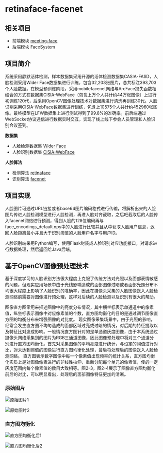 # retinaface-facenet

## 相关项目

- 前端模块  [meeting-face](https://github.com/saiGou-14H/meeting-face)
- 后端模块  [FaceSystem](https://github.com/saiGou-14H/FaceSystem)

## 项目简介

系统采用静默活体检测，样本数据集采用开源的活体检测数据集CASIA-FASD，人脸检测采用Wider Face数据集进行训练，包含32,203张图片，总共标注393,703个人脸数据。在模型预训练阶段，采用mobilefacenet网络与ArcFace损失函数相结合的方式在数据集CISIA-WebFace（包含上万个人共计约44万张图像）上进行初训练120代，后采用OpenCV图像处理技术对数据集进行清洗再训练30代。人脸识别采用CISIA-WebFace数据集进行训练，包含上10575个人共计约452960张图像。最终模型在LFW数据集上进行测试得到了99.8%的准确率。前后端通过WebSocket协议通信进行数据实时交互，实现了线上线下参会人员管理和人脸识别会议签到。

**数据集**

- 人脸检测数据集 [Wider Face](http://mmlab.ie.cuhk.edu.hk/projects/WIDERFace/WiderFace_Results.html)
- 人脸识别数据集 [CISIA-WebFace](https://pan.baidu.com/s/1SV-4eS74i7oGlpZ1C-ozIw?pwd=8888)

**人脸算法**

- 检测算法 [retinaface](https://github.com/serengil/retinaface)
- 识别算法 [facenet](https://github.com/davidsandberg/facenet)

## 项目实现

人脸图片可通过URL链接或者base64图片编码格式进行传输，将解析出来的人脸图片传进人脸检测模型进行人脸检测，再进人脸对齐截取，之后吧截取后的人脸传入facenet网络进行预测，得到人脸的128位编码再与face_encodings_default.npy中的人脸进行比较并且从中获取人脸用户信息，返回人脸距离最小并且大于识别阈值的人脸用户名字与用户ID。

人脸识别端采用Python编写，使用Flask封装成人脸识别对应功能接口，对请求进行数据处理，然后返回给Java后端。

## 基于OpenCV图像预处理技术

基于深度学习的人脸识别方法很大程度上克服了传统方法对光照以及面部表情敏感的问题，但现实应用场景中由于光线影响造成的面部图像过暗或者面部光照分布不均很大程度上影响了人脸识别的准确率，因此在摄像头采集的人脸图像送入人脸检测网络前需要对图像进行预处理，这样对后续的人脸检测以及识别有很大的帮助。

图像直方图常用来描述图像中的亮度分布情况，其中横坐标表示单通道中的像素值，纵坐标表示图像中对应像素值的个数，直方图均衡化的目的是通过调节图像直方图的均衡分布来增强图像的对比度。 现实图像采集场景中，由于光照的影响，经常会发生直方图不均匀造成的面部区域过亮或过暗的情况，对后期的特征提取以及特征比对造成影响。一般情况直方图针对的是单通道灰度图像，由于本系统通过摄像头网络采集到的图片为RGB三通道图像，因此图像预处理中将对三个通道分别进行直方图均衡化。首先对采集图像的平均亮度进行统计，与设定的阈值进行对比，对未达到阈值的图像进行直方图均衡化处理，最后将处理后的图像送入人脸检测网络。 直方图表示数字图像中每一个像素值出现频率的统计关系，直方图均衡化实质上是对图像像素进行的非线性拉伸，重新分配每个单元的像素值，使的一定灰度范围内每个像素值的数目大致相等。图2-3，图2-4展示了图像直方图均衡化前后的对比，可以明显看出，处理后的面部图像特征更加的清晰。

### 原始图片

![原始图片1](https://github.com/saiGou-14H/save-image/blob/main/%E4%BA%BA%E8%84%B8%E8%AF%86%E5%88%AB%E4%BC%9A%E8%AE%AE%E7%AD%BE%E5%88%B0%E7%B3%BB%E7%BB%9F/%E4%BA%BA%E8%84%B8%E8%AF%86%E5%88%AB%E6%A8%A1%E5%9D%97/%E5%8E%9F%E5%A7%8B%E6%9A%97%E5%9B%BE.png)

![原始图片2](https://github.com/saiGou-14H/save-image/blob/main/%E4%BA%BA%E8%84%B8%E8%AF%86%E5%88%AB%E4%BC%9A%E8%AE%AE%E7%AD%BE%E5%88%B0%E7%B3%BB%E7%BB%9F/%E4%BA%BA%E8%84%B8%E8%AF%86%E5%88%AB%E6%A8%A1%E5%9D%97/%E5%8E%9F%E5%A7%8B%E5%9B%BE%E7%89%87%E8%BF%87%E6%9B%9D.png)

### 直方图均衡化

![直方图均衡化后1](https://github.com/saiGou-14H/save-image/blob/main/%E4%BA%BA%E8%84%B8%E8%AF%86%E5%88%AB%E4%BC%9A%E8%AE%AE%E7%AD%BE%E5%88%B0%E7%B3%BB%E7%BB%9F/%E4%BA%BA%E8%84%B8%E8%AF%86%E5%88%AB%E6%A8%A1%E5%9D%97/%E5%8E%9F%E5%A7%8B%E6%9A%97%E5%9B%BE%E7%9B%B4%E6%96%B9%E5%9B%BE%E5%9D%87%E8%A1%A1%E5%8C%96%E5%90%8E.png)

![直方图均衡化后2](https://github.com/saiGou-14H/save-image/blob/main/%E4%BA%BA%E8%84%B8%E8%AF%86%E5%88%AB%E4%BC%9A%E8%AE%AE%E7%AD%BE%E5%88%B0%E7%B3%BB%E7%BB%9F/%E4%BA%BA%E8%84%B8%E8%AF%86%E5%88%AB%E6%A8%A1%E5%9D%97/%E5%8E%9F%E5%A7%8B%E5%9B%BE%E7%89%87%E8%BF%87%E6%9B%9D%E7%9B%B4%E6%96%B9%E5%9B%BE%E5%9D%87%E8%A1%A1%E5%8C%96%E5%A4%84%E7%90%86%E5%90%8E.png)

